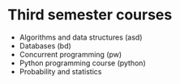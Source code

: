 # Third semester courses
-  Algorithms and data structures (asd)
-  Databases (bd)
-  Concurrent programming (pw)
-  Python programming course (python)
-  Probability and statistics

